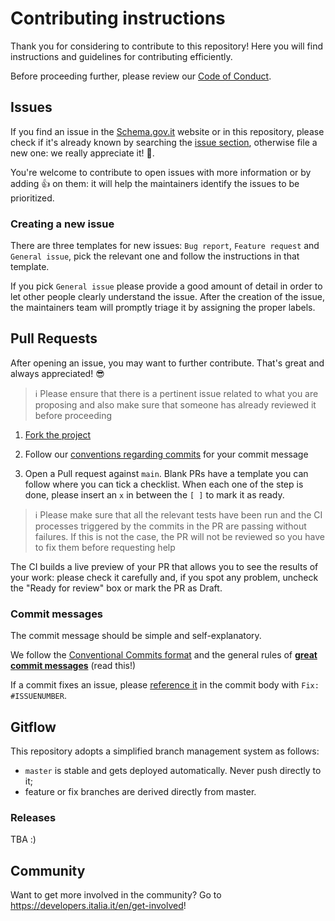 # Contributing instructions

Thank you for considering to contribute to this repository!
Here you will find instructions and guidelines for contributing efficiently.

Before proceeding further, please review our [Code of Conduct](CODE_OF_CONDUCT.md).

## Issues

If you find an issue in the [Schema.gov.it](https://www.schema.gov.it)
website or in this repository, please check if it's already known by searching
the [issue section](https://github.com/teamdigitale/dati-semantic-frontend/issues), otherwise
file a new one: we really appreciate it! :rocket:.

You're welcome to contribute to open issues with more information or by adding
:+1: on them: it will help the maintainers identify the issues to be prioritized.

### Creating a new issue

There are three templates for new issues: `Bug report`, `Feature request`
and `General issue`, pick the relevant one and follow the instructions
in that template.

If you pick `General issue` please provide a good amount of detail in
order to let other people clearly understand the issue.
After the creation of the issue, the maintainers team will promptly triage
it by assigning the proper labels.

## Pull Requests

After opening an issue, you may want to further contribute.
That's great and always appreciated! :sunglasses:

> :information_source: Please ensure that there is a pertinent issue related to
> what you are proposing and also make sure that someone has already reviewed it
> before proceeding

1. [Fork the project](https://help.github.com/articles/creating-a-pull-request-from-a-fork/)

2. Follow our [conventions regarding commits](#commit-messages) for your commit message

3. Open a Pull request against `main`.
   Blank PRs have a template you can follow where you can tick a checklist.
   When each one of the step is done, please insert an `x` in between the `[ ]`
   to mark it as ready.

> :information_source: Please make sure that all the relevant tests have been
> run and the CI processes triggered by the commits in the PR are passing
> without failures.
> If this is not the case, the PR will not be reviewed so you have to fix them
> before requesting help

The CI builds a live preview of your PR that allows you to see the results of your
work: please check it carefully and, if you spot any problem, uncheck the
"Ready for review" box or mark the PR as Draft.

### Commit messages

The commit message should be simple and self-explanatory.

We follow the [Conventional Commits format](https://www.conventionalcommits.org)
and the general rules of
**[great commit messages](https://chris.beams.io/posts/git-commit/)** (read this!)

If a commit fixes an issue, please
[reference it](https://docs.github.com/en/enterprise/2.16/user/github/managing-your-work-on-github/closing-issues-using-keywords#about-issue-references)
in the commit body with `Fix: #ISSUENUMBER`.

## Gitflow

This repository adopts a simplified branch management system as follows:

* `master` is stable and gets deployed automatically. Never push directly to it;
* feature or fix branches are derived directly from master.

### Releases

TBA :)

## Community

Want to get more involved in the community? Go to <https://developers.italia.it/en/get-involved>!

